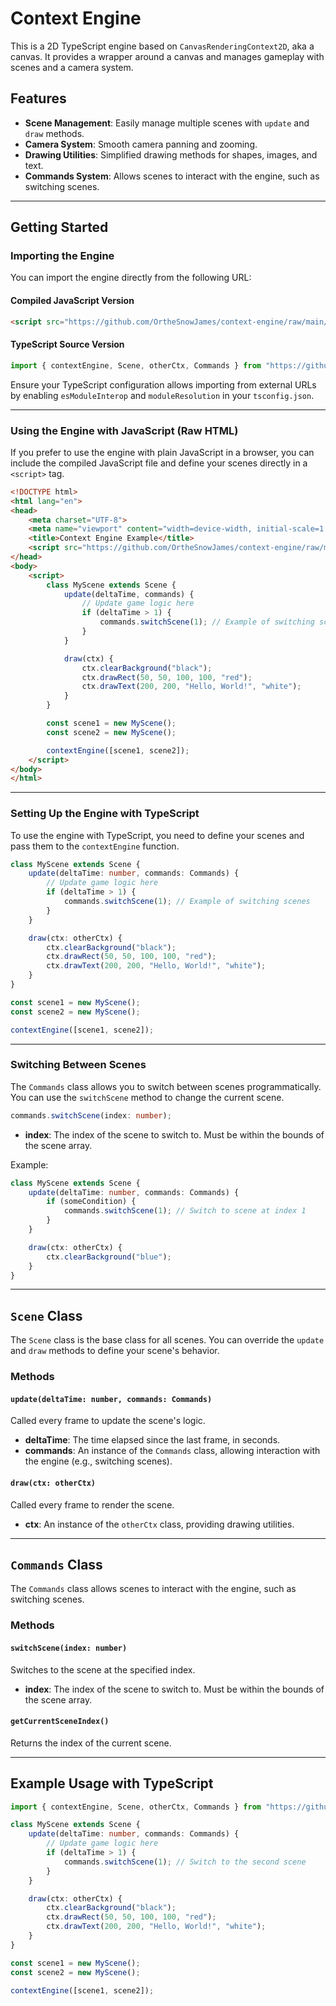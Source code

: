 # Context Engine

This is a 2D TypeScript engine based on `CanvasRenderingContext2D`, aka a canvas. It provides a wrapper around a canvas and manages gameplay with scenes and a camera system.

## Features

- **Scene Management**: Easily manage multiple scenes with `update` and `draw` methods.
- **Camera System**: Smooth camera panning and zooming.
- **Drawing Utilities**: Simplified drawing methods for shapes, images, and text.
- **Commands System**: Allows scenes to interact with the engine, such as switching scenes.

---

## Getting Started

### Importing the Engine

You can import the engine directly from the following URL:

#### Compiled JavaScript Version
```html
<script src="https://github.com/OrtheSnowJames/context-engine/raw/main/dist/compiled/context-engine.js"></script>
```

#### TypeScript Source Version
```typescript
import { contextEngine, Scene, otherCtx, Commands } from "https://github.com/OrtheSnowJames/context-engine/raw/main/src/main.ts";
```

Ensure your TypeScript configuration allows importing from external URLs by enabling `esModuleInterop` and `moduleResolution` in your `tsconfig.json`.

---

### Using the Engine with JavaScript (Raw HTML)

If you prefer to use the engine with plain JavaScript in a browser, you can include the compiled JavaScript file and define your scenes directly in a `<script>` tag.

```html
<!DOCTYPE html>
<html lang="en">
<head>
    <meta charset="UTF-8">
    <meta name="viewport" content="width=device-width, initial-scale=1.0">
    <title>Context Engine Example</title>
    <script src="https://github.com/OrtheSnowJames/context-engine/raw/main/dist/compiled/context-engine.js"></script>
</head>
<body>
    <script>
        class MyScene extends Scene {
            update(deltaTime, commands) {
                // Update game logic here
                if (deltaTime > 1) {
                    commands.switchScene(1); // Example of switching scenes
                }
            }

            draw(ctx) {
                ctx.clearBackground("black");
                ctx.drawRect(50, 50, 100, 100, "red");
                ctx.drawText(200, 200, "Hello, World!", "white");
            }
        }

        const scene1 = new MyScene();
        const scene2 = new MyScene();

        contextEngine([scene1, scene2]);
    </script>
</body>
</html>
```

---

### Setting Up the Engine with TypeScript

To use the engine with TypeScript, you need to define your scenes and pass them to the `contextEngine` function.

```typescript
class MyScene extends Scene {
    update(deltaTime: number, commands: Commands) {
        // Update game logic here
        if (deltaTime > 1) {
            commands.switchScene(1); // Example of switching scenes
        }
    }

    draw(ctx: otherCtx) {
        ctx.clearBackground("black");
        ctx.drawRect(50, 50, 100, 100, "red");
        ctx.drawText(200, 200, "Hello, World!", "white");
    }
}

const scene1 = new MyScene();
const scene2 = new MyScene();

contextEngine([scene1, scene2]);
```

---

### Switching Between Scenes

The `Commands` class allows you to switch between scenes programmatically. You can use the `switchScene` method to change the current scene.

```typescript
commands.switchScene(index: number);
```

- **index**: The index of the scene to switch to. Must be within the bounds of the scene array.

Example:

```typescript
class MyScene extends Scene {
    update(deltaTime: number, commands: Commands) {
        if (someCondition) {
            commands.switchScene(1); // Switch to scene at index 1
        }
    }

    draw(ctx: otherCtx) {
        ctx.clearBackground("blue");
    }
}
```

---

## `Scene` Class

The `Scene` class is the base class for all scenes. You can override the `update` and `draw` methods to define your scene's behavior.

### Methods

#### `update(deltaTime: number, commands: Commands)`
Called every frame to update the scene's logic.

- **deltaTime**: The time elapsed since the last frame, in seconds.
- **commands**: An instance of the `Commands` class, allowing interaction with the engine (e.g., switching scenes).

#### `draw(ctx: otherCtx)`
Called every frame to render the scene.

- **ctx**: An instance of the `otherCtx` class, providing drawing utilities.

---

## `Commands` Class

The `Commands` class allows scenes to interact with the engine, such as switching scenes.

### Methods

#### `switchScene(index: number)`
Switches to the scene at the specified index.

- **index**: The index of the scene to switch to. Must be within the bounds of the scene array.

#### `getCurrentSceneIndex()`
Returns the index of the current scene.

---

## Example Usage with TypeScript

```typescript
import { contextEngine, Scene, otherCtx, Commands } from "https://github.com/OrtheSnowJames/context-engine/raw/main/src/main.ts";

class MyScene extends Scene {
    update(deltaTime: number, commands: Commands) {
        // Update game logic here
        if (deltaTime > 1) {
            commands.switchScene(1); // Switch to the second scene
        }
    }

    draw(ctx: otherCtx) {
        ctx.clearBackground("black");
        ctx.drawRect(50, 50, 100, 100, "red");
        ctx.drawText(200, 200, "Hello, World!", "white");
    }
}

const scene1 = new MyScene();
const scene2 = new MyScene();

contextEngine([scene1, scene2]);
```